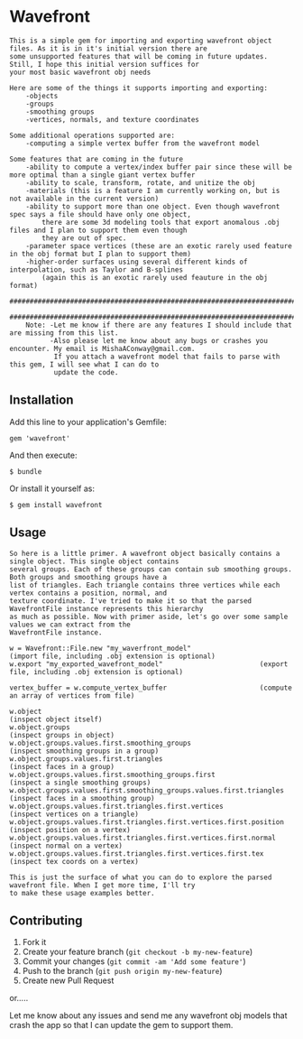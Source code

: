 # Wavefront

    This is a simple gem for importing and exporting wavefront object files. As it is in it's initial version there are
    some unsupported features that will be coming in future updates. Still, I hope this initial version suffices for
    your most basic wavefront obj needs

    Here are some of the things it supports importing and exporting:
        -objects
        -groups
        -smoothing groups
        -vertices, normals, and texture coordinates

    Some additional operations supported are:
        -computing a simple vertex buffer from the wavefront model

    Some features that are coming in the future
        -ability to compute a vertex/index buffer pair since these will be more optimal than a single giant vertex buffer
        -ability to scale, transform, rotate, and unitize the obj
        -materials (this is a feature I am currently working on, but is not available in the current version)
        -ability to support more than one object. Even though wavefront spec says a file should have only one object,
            there are some 3d modeling tools that export anomalous .obj files and I plan to support them even though
            they are out of spec.
        -parameter space vertices (these are an exotic rarely used feature in the obj format but I plan to support them)
        -higher-order surfaces using several different kinds of interpolation, such as Taylor and B-splines
            (again this is an exotic rarely used feauture in the obj format)
        #############################################################################################################
        #############################################################################################################
        Note: -Let me know if there are any features I should include that are missing from this list.
              -Also please let me know about any bugs or crashes you encounter. My email is MishaAConway@gmail.com.
               If you attach a wavefront model that fails to parse with this gem, I will see what I can do to
               update the code.






## Installation

Add this line to your application's Gemfile:

    gem 'wavefront'

And then execute:

    $ bundle

Or install it yourself as:

    $ gem install wavefront

## Usage

    So here is a little primer. A wavefront object basically contains a single object. This single object contains
    several groups. Each of these groups can contain sub smoothing groups. Both groups and smoothing groups have a
    list of triangles. Each triangle contains three vertices while each vertex contains a position, normal, and
    texture coordinate. I've tried to make it so that the parsed WavefrontFile instance represents this hierarchy
    as much as possible. Now with primer aside, let's go over some sample values we can extract from the
    WavefrontFile instance.

    w = Wavefront::File.new "my_waverfront_model"                   (import file, including .obj extension is optional)
    w.export "my_exported_wavefront_model"                        (export file, including .obj extension is optional)

    vertex_buffer = w.compute_vertex_buffer                       (compute an array of vertices from file)

    w.object                                                                (inspect object itself)
    w.object.groups                                                         (inspect groups in object)
    w.object.groups.values.first.smoothing_groups                           (inspect smoothing groups in a group)
    w.object.groups.values.first.triangles                                  (inspect faces in a group)
    w.object.groups.values.first.smoothing_groups.first                     (inspect a single smoothing groups)
    w.object.groups.values.first.smoothing_groups.values.first.triangles    (inspect faces in a smoothing group)
    w.object.groups.values.first.triangles.first.vertices                   (inspect vertices on a triangle)
    w.object.groups.values.first.triangles.first.vertices.first.position    (inspect position on a vertex)
    w.object.groups.values.first.triangles.first.vertices.first.normal      (inspect normal on a vertex)
    w.object.groups.values.first.triangles.first.vertices.first.tex         (inspect tex coords on a vertex)

    This is just the surface of what you can do to explore the parsed wavefront file. When I get more time, I'll try
    to make these usage examples better.


## Contributing

1. Fork it
2. Create your feature branch (`git checkout -b my-new-feature`)
3. Commit your changes (`git commit -am 'Add some feature'`)
4. Push to the branch (`git push origin my-new-feature`)
5. Create new Pull Request

or.....

Let me know about any issues and send me any wavefront obj models that crash the app so that I can update the gem
to support them.
